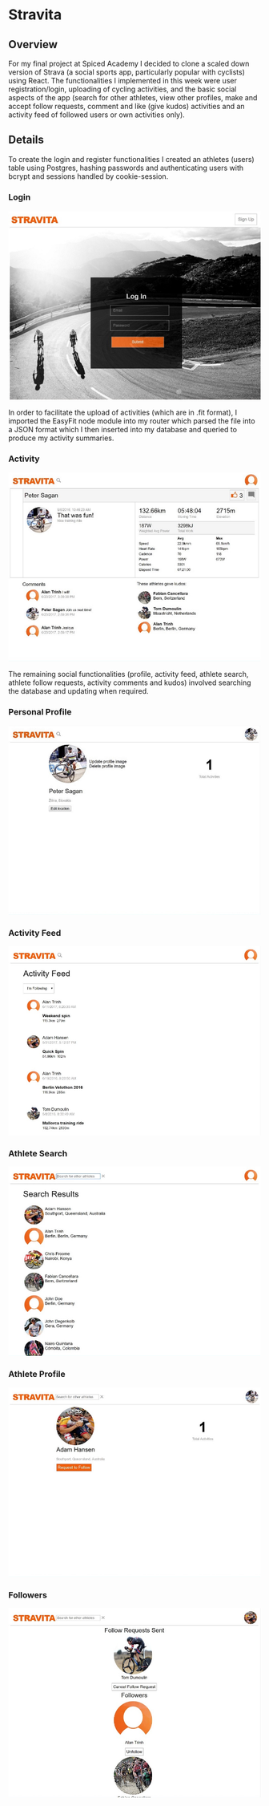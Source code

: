 
# Stravita

## Overview
For my final project at Spiced Academy I decided to clone a scaled down version of Strava (a social sports app, particularly popular with cyclists) using React.  The functionalities I implemented in this week were user registration/login, uploading of cycling activities, and the basic social aspects of the app (search for other athletes, view other profiles, make and accept follow requests, comment and like (give kudos) activities and an activity feed of followed users or own activities only).

## Details
To create the login and register functionalities I created an athletes (users) table using Postgres, hashing passwords and authenticating users with bcrypt and sessions handled by cookie-session.

### Login
![Alt text](/public/images/screenshots/login.jpg?raw=true "Login")

In order to facilitate the upload of activities (which are in .fit format), I imported the EasyFit node module into my router which parsed the file into a JSON format which I then inserted into my database and queried to produce my activity summaries.

### Activity
![Alt text](/public/images/screenshots/activity.jpg?raw=true "Activity")

The remaining social functionalities (profile, activity feed, athlete search, athlete follow requests, activity comments and kudos) involved searching the database and updating when required.

### Personal Profile
![Alt text](/public/images/screenshots/profile.jpg?raw=true "Personal Profile")

### Activity Feed
![Alt text](/public/images/screenshots/activity_feed.jpg?raw=true "Activity Feed")

### Athlete Search
![Alt text](/public/images/screenshots/athlete_search.jpg?raw=true "Athlete Search")

### Athlete Profile
![Alt text](/public/images/screenshots/athlete.jpg?raw=true "Athlete Profile")

### Followers
![Alt text](/public/images/screenshots/followers.jpg?raw=true "Followers")
